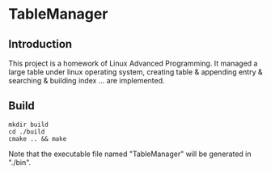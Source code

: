 # TableManager
## Introduction
This project is a homework of Linux Advanced Programming. It managed a large table under linux operating system, 
creating table & appending entry & searching & building index ... are implemented.

## Build
```shell
mkdir build
cd ./build
cmake .. && make
```

Note that the executable file named "TableManager" will be generated in "./bin".